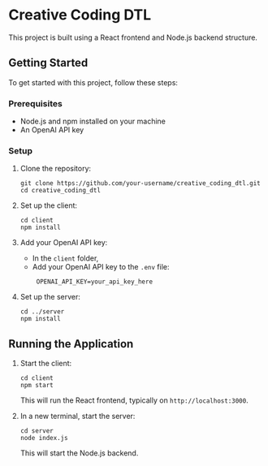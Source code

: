 # Creative Coding DTL

This project is built using a React frontend and Node.js backend structure.

## Getting Started

To get started with this project, follow these steps:

### Prerequisites

- Node.js and npm installed on your machine
- An OpenAI API key

### Setup

1. Clone the repository:
   ```
   git clone https://github.com/your-username/creative_coding_dtl.git
   cd creative_coding_dtl
   ```

2. Set up the client:
   ```
   cd client
   npm install
   ```

3. Add your OpenAI API key:
   - In the `client` folder, 
   - Add your OpenAI API key to the `.env` file:
     ```
      OPENAI_API_KEY=your_api_key_here
     ```

4. Set up the server:
   ```
   cd ../server
   npm install
   ```

## Running the Application

1. Start the client:
   ```
   cd client
   npm start
   ```
   This will run the React frontend, typically on `http://localhost:3000`.

2. In a new terminal, start the server:
   ```
   cd server
   node index.js
   ```
   This will start the Node.js backend.
